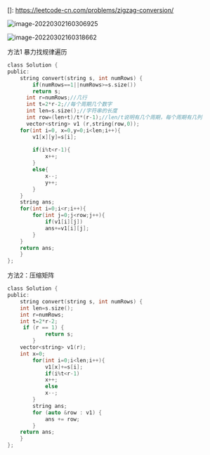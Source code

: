 []: https://leetcode-cn.com/problems/zigzag-conversion/



![image-20220302160306925](C:\Users\24\AppData\Roaming\Typora\typora-user-images\image-20220302160306925.png)

![image-20220302160318662](C:\Users\24\AppData\Roaming\Typora\typora-user-images\image-20220302160318662.png)



方法1 暴力找规律遍历

```c
class Solution {
public:
    string convert(string s, int numRows) {
        if(numRows==1||numRows>=s.size())
        return s;
      int r=numRows;//几行
      int t=2*r-2;//每个周期几个数字
      int len=s.size();//字符串的长度
      int row=(len+t)/t*(r-1);//len/t说明有几个周期，每个周期有几列
      vector<string> v1 (r,string(row,0));
    for(int i=0, x=0,y=0;i<len;i++){
        v1[x][y]=s[i];
        
        if(i%t<r-1){
            x++;
        }
        else{
            x--;
            y++;
        }  
    }
    string ans;
    for(int i=0;i<r;i++){
        for(int j=0;j<row;j++){
            if(v1[i][j])
            ans+=v1[i][j];
        }
    }
    return ans;
    }
};
```

方法2：压缩矩阵

```c
class Solution {
public:
    string convert(string s, int numRows) {
    int len=s.size();
    int r=numRows;
    int t=2*r-2;
     if (r == 1) {
            return s;
        }
    vector<string> v1(r);
    int x=0;
        for(int i=0;i<len;i++){
            v1[x]+=s[i];
            if(i%t<r-1)
            x++;
            else
            x--;
        }
        string ans;
        for (auto &row : v1) {
            ans += row;
        }
    return ans;
    }
};




```

